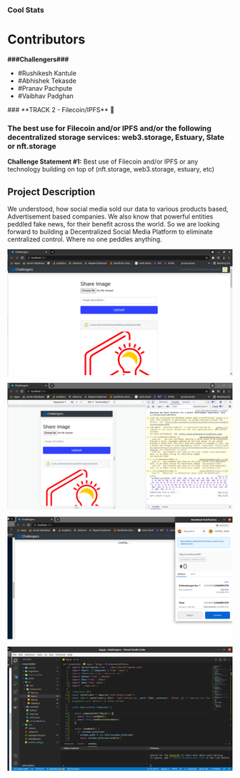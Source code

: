 ### Cool Stats

<h1>Contributors</h1>
<b>###Challengers###</b>
<ul>
<li>#Rushikesh Kantule</li>
<li>#Abhishek Tekasde</li>
<li>#Pranav Pachpute</li>
<li>#Vaibhav Padghan</li>
</ul>
### **TRACK 2 - Filecoin/IPFS** 🚀

### The best use for Filecoin and/or IPFS and/or the following decentralized storage services: web3.storage, Estuary, Slate or nft.storage

**Challenge Statement #1:** Best use of Filecoin and/or IPFS or any technology building on top of (nft.storage, web3.storage, estuary, etc)
<h2>Project Description</h2>
<p>We understood, how social media sold our data to various products based, Advertisement based companies. We also know that powerful entities peddled fake news, for their benefit across the world. So we are looking forward to building a Decentralized Social Media Platform to eliminate centralized control. Where no one peddles anything.</p>

<p align="center">
    <img src="https://github.com/shadowhorse0/challengers/blob/main/output/ss1.png" alt="Project output" />
    <br>
</p>

<p align="center">
    <img src="https://github.com/shadowhorse0/challengers/blob/main/output/ss2.png" alt="Project output" />
    <br>
</p>

<p align="center">
    <img src="https://github.com/shadowhorse0/challengers/blob/main/output/ss3.png" alt="Project output" />
    <br>
</p>

<p align="center">
    <img src="https://github.com/shadowhorse0/challengers/blob/main/output/ss4.png" alt="Project output" />
    <br>
</p>
